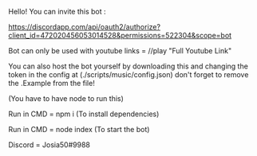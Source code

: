 Hello! You can invite this bot :

https://discordapp.com/api/oauth2/authorize?client_id=472020456053014528&permissions=522304&scope=bot

Bot can only be used with youtube links = //play "Full Youtube Link"

You can also host the bot yourself by downloading this and changing the token in the config at (./scripts/music/config.json) don't forget to remove the .Example from the file!

(You have to have node to run this)

Run in CMD = npm i (To install dependencies)

Run in CMD = node index (To start the bot)

Discord = Josia50#9988

